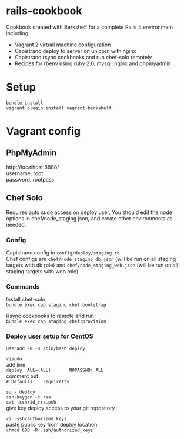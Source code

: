 # rails-cookbook

Cookbook created with Berkshelf for a complete Rails 4 environment including:
* Vagrant 2 virtual machine configuration
* Capistrano deploy to server on unicorn with nginx
* Capistrano rsync cookbooks and run chef-solo remotely
* Recipes for rbenv using ruby 2.0, mysql, nginx and phpmyadmin

# Setup
`bundle install`  
`vagrant plugin install vagrant-berkshelf`

# Vagrant config

## PhpMyAdmin
http://localhost:8888/  
username: root  
password: rootpass  

## Chef Solo
Requires auto sudo access on deploy user. You should edit the node options in chef/node_staging.json, and create other environments as needed.

### Config

Capistrano config in `config/deploy/staging.rb`  
Chef configs are `chef/node_staging_db.json` (will be run on all staging targets with db role) and `chef/node_staging_web.json` (will be run on all staging targets with web role)

### Commands
Install chef-solo  
`bundle exec cap staging chef:bootstrap`

Rsync cookbooks to remote and run  
`bundle exec cap staging chef:provision`

### Deploy user setup for CentOS

`useradd -m -s /bin/bash deploy`

`visudo`  
add line  
`deploy  ALL=(ALL)       NOPASSWD: ALL`  
comment out  
`# Defaults    requiretty`  

`su - deploy`  
`ssh-keygen -t rsa`  
`cat .ssh/id_rsa.pub`  
give key deploy access to your git repository  

`vi .ssh/authorized_keys`  
paste public key from deploy location  
`chmod 600 -R .ssh/authorized_keys`

